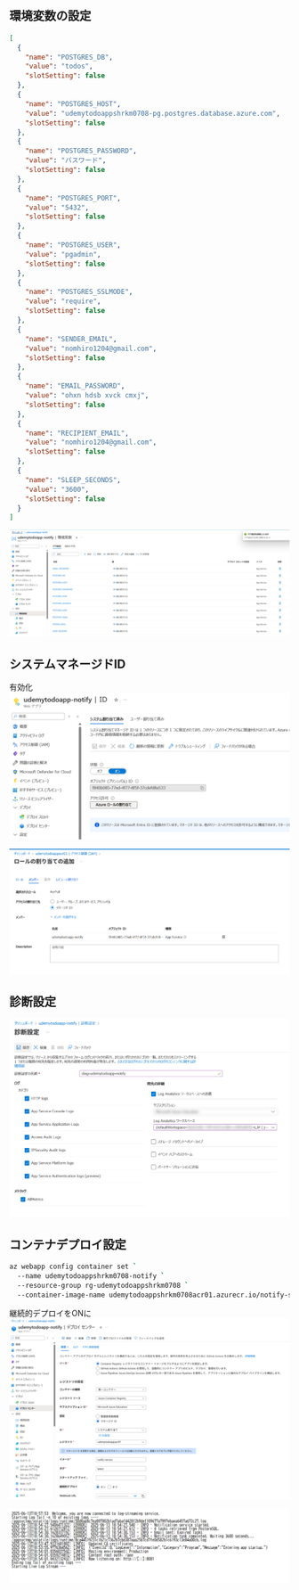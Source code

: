 
## 環境変数の設定

```json
[
  {
    "name": "POSTGRES_DB",
    "value": "todos",
    "slotSetting": false
  },
  {
    "name": "POSTGRES_HOST",
    "value": "udemytodoappshrkm0708-pg.postgres.database.azure.com",
    "slotSetting": false
  },
  {
    "name": "POSTGRES_PASSWORD",
    "value": "パスワード",
    "slotSetting": false
  },
  {
    "name": "POSTGRES_PORT",
    "value": "5432",
    "slotSetting": false
  },
  {
    "name": "POSTGRES_USER",
    "value": "pgadmin",
    "slotSetting": false
  },
  {
    "name": "POSTGRES_SSLMODE",
    "value": "require",
    "slotSetting": false
  },
  {
    "name": "SENDER_EMAIL",
    "value": "nomhiro1204@gmail.com",
    "slotSetting": false
  },
  {
    "name": "EMAIL_PASSWORD",
    "value": "ohxn hdsb xvck cmxj",
    "slotSetting": false
  },
  {
    "name": "RECIPIENT_EMAIL",
    "value": "nomhiro1204@gmail.com",
    "slotSetting": false
  },
  {
    "name": "SLEEP_SECONDS",
    "value": "3600",
    "slotSetting": false
  }
]
```

![alt text](image.png)


## システムマネージドID
有効化
![alt text](image-1.png)

![alt text](image-2.png)

## 診断設定
![alt text](image-4.png)

## コンテナデプロイ設定

```bash
az webapp config container set `
  --name udemytodoappshrkm0708-notify `
  --resource-group rg-udemytodoappshrkm0708 `
  --container-image-name udemytodoappshrkm0708acr01.azurecr.io/notify-service:latest
```

継続的デプロイをONに
![alt text](image-3.png)

![alt text](image-5.png)